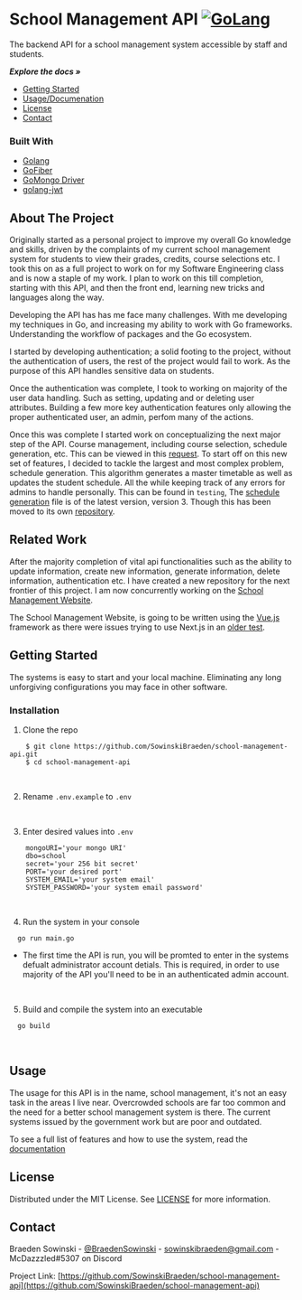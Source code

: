 # School Management API [![GoLang](https://pkg.go.dev/badge/golang.org/x/example.svg)](https://go.dev/)

The backend API for a school management system accessible by staff and students.

***Explore the docs »***
* [Getting Started](#getting-started)
* [Usage/Documenation](#usage)
* [License](#license)
* [Contact](#contact)

### Built With

* [Golang](https://go.dev/)
* [GoFiber](https://gofiber.io/)
* [GoMongo Driver](https://docs.mongodb.com/drivers/go/current/)
* [golang-jwt](https://github.com/golang-jwt/jwt)

## About The Project

Originally started as a personal project to improve my overall Go knowledge and skills, driven by the complaints
of my current school management system for students to view their grades, credits, course selections etc. I took
this on as a full project to work on for my Software Engineering class and is now a staple of my work. I plan to
work on this till completion, starting with this API, and then the front end, learning new tricks and languages
along the way.

Developing the API has has me face many challenges. With me developing my techniques in Go, and increasing my 
ability to work with Go frameworks. Understanding the workflow of packages and the Go ecosystem.

I started by developing authentication; a solid footing to the project, without the authentication of users, 
the rest of the project would fail to work. As the purpose of this API handles sensitive data on students.

Once the authentication was complete, I took to working on majority of the user data handling. Such as 
setting, updating and or deleting user attributes. Building a few more key authentication features only 
allowing the proper authenticated user, an admin, perfom many of the actions.

Once this was complete I started work on conceptualizing the next major step of the API. Course management,
including course selection, schedule generation, etc. This can be viewed in this [request](https://github.com/SowinskiBraeden/school-management-api/issues/5).
To start off on this new set of features, I decided to tackle the largest and most complex problem, 
schedule generation. This algorithm generates a master timetable as well as updates the student schedule. 
All the while keeping track of any errors for admins to handle personally. This can be found in `testing`,
The [schedule generation](/test/scheduleGenerator) file is of the latest version, version 3. Though this has 
been moved to its own [repository](https://github.com/SowinskiBraeden/ScheduleGeneratorApp).

## Related Work

After the majority completion of vital api functionalities such as the ability to update information, create new
information, generate information, delete information, authentication etc. I have created a new repository 
for the next frontier of this project. I am now concurrently working on the [School Management Website](https://github.com/SowinskiBraeden/school-management-vue).

The School Management Website, is going to be written using the [Vue.js](https://vuejs.org/) framework as there were issues trying to use Next.js in an [older test](https://github.com/SowinskiBraeden/school-management).

## Getting Started

The systems is easy to start and your local machine. Eliminating any long unforgiving configurations you may face in other software.

### Installation

1. Clone the repo
```
    $ git clone https://github.com/SowinskiBraeden/school-management-api.git
    $ cd school-management-api
```

<br>

2. Rename `.env.example` to `.env`

<br>

3. Enter desired values into `.env`
```
    mongoURI='your mongo URI'
    dbo=school
    secret='your 256 bit secret'
    PORT='your desired port'
    SYSTEM_EMAIL='your system email'
    SYSTEM_PASSWORD='your system email password'
```

<br>

4. Run the system in your console
```
  go run main.go
```

* The first time the API is run, you will be promted to enter in the systems defualt administrator account detials.
 This is required, in order to use majority of the API you'll need to be in an authenticated admin account.

<br>

5. Build and compile the system into an executable
```
  go build
```
<br>


## Usage

The usage for this API is in the name, school management, it's not an easy task in the areas I live near. Overcrowded schools are far too common and the need for a better school management system is there. The current systems issued by the government work but are poor and outdated.

To see a full list of features and how to use the system, read the [documentation](DOCUMENTATION.md)


<!-- LICENSE -->
## License

Distributed under the MIT License. See [LICENSE](LICENSE) for more information.


<!-- CONTACT -->
## Contact

Braeden Sowinski - [@BraedenSowinski](https://twitter.com/BraedenSowinski) - sowinskibraeden@gmail.com - McDazzzled#5307 on Discord

Project Link: [https://github.com/SowinskiBraeden/school-management-api](https://github.com/SowinskiBraeden/school-management-api)
